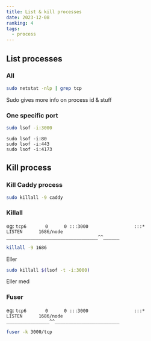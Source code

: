 ```yaml
---
title: List & kill processes
date: 2023-12-08
ranking: 4
tags:
  - process
---
```

## List processes

### All

```sh
sudo netstat -nlp | grep tcp
```

Sudo gives more info on process id & stuff

### One specific port

```sh
sudo lsof -i:3000
```

`sudo lsof -i:80` \
`sudo lsof -i:443` \
`sudo lsof -i:4173`

## Kill process

### Kill Caddy process

```sh
sudo killall -9 caddy
```

### Killall

eg: `tcp6       0      0 :::3000                 :::*                    LISTEN      1686/node` \
`__________________________________^^______`

```sh
killall -9 1686
```

Eller
```sh
sudo killall $(lsof -t -i:3000)
```

Eller med

### Fuser


eg: `tcp6       0      0 :::3000                 :::*                    LISTEN      1686/node` \
`________________^^________________________`


```sh
fuser -k 3000/tcp
```````


